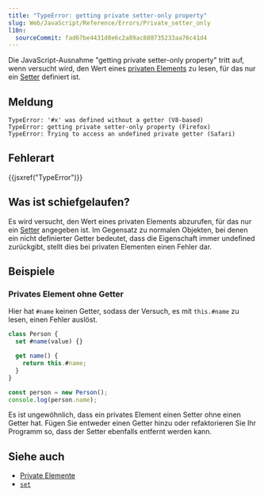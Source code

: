 ```yaml
---
title: "TypeError: getting private setter-only property"
slug: Web/JavaScript/Reference/Errors/Private_setter_only
l10n:
  sourceCommit: fad67be4431d8e6c2a89ac880735233aa76c41d4
---
```


Die JavaScript-Ausnahme "getting private setter-only property" tritt auf, wenn versucht wird, den Wert eines [privaten Elements](/de/docs/Web/JavaScript/Reference/Classes/Private_elements) zu lesen, für das nur ein [Setter](/de/docs/Web/JavaScript/Reference/Functions/set) definiert ist.

## Meldung

```plain
TypeError: '#x' was defined without a getter (V8-based)
TypeError: getting private setter-only property (Firefox)
TypeError: Trying to access an undefined private getter (Safari)
```

## Fehlerart

{{jsxref("TypeError")}}

## Was ist schiefgelaufen?

Es wird versucht, den Wert eines privaten Elements abzurufen, für das nur ein [Setter](/de/docs/Web/JavaScript/Reference/Functions/set) angegeben ist. Im Gegensatz zu normalen Objekten, bei denen ein nicht definierter Getter bedeutet, dass die Eigenschaft immer undefined zurückgibt, stellt dies bei privaten Elementen einen Fehler dar.

## Beispiele

### Privates Element ohne Getter

Hier hat `#name` keinen Getter, sodass der Versuch, es mit `this.#name` zu lesen, einen Fehler auslöst.

```js example-bad
class Person {
  set #name(value) {}

  get name() {
    return this.#name;
  }
}

const person = new Person();
console.log(person.name);
```

Es ist ungewöhnlich, dass ein privates Element einen Setter ohne einen Getter hat. Fügen Sie entweder einen Getter hinzu oder refaktorieren Sie Ihr Programm so, dass der Setter ebenfalls entfernt werden kann.

## Siehe auch

- [Private Elemente](/de/docs/Web/JavaScript/Reference/Classes/Private_elements)
- [`set`](/de/docs/Web/JavaScript/Reference/Functions/set)
